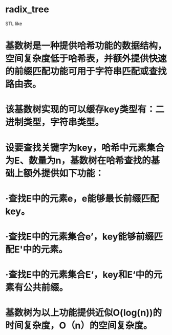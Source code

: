 # radix_tree
STL like

# 基数树是一种提供哈希功能的数据结构，空间复杂度低于哈希表，并额外提供快速的前缀匹配功能可用于字符串匹配或查找路由表。
# 该基数树实现的可以缓存key类型有：二进制类型，字符串类型。

# 设要查找关键字为key，哈希中元素集合为E、数量为n，基数树在哈希查找的基础上额外提供如下功能：
# ·查找E中的元素e，e能够最长前缀匹配key。
# ·查找E中的元素集合e’，key能够前缀匹配E'中的元素。
# ·查找E中的元素集合E‘，key和E‘中的元素有公共前缀。
# 基数树为以上功能提供近似O(log(n))的时间复杂度，O（n）的空间复杂度。

